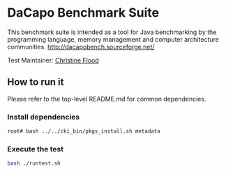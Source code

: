 # DaCapo Benchmark Suite

This benchmark suite is intended as a tool for Java benchmarking by the programming 
language, memory management and computer architecture communities.
http://dacapobench.sourceforge.net/

Test Maintainer: [Christine Flood](mailto:chf@redhat.com)

## How to run it
Please refer to the top-level README.md for common dependencies.

### Install dependencies
```bash
root# bash ../../cki_bin/pkgs_install.sh metadata
```

### Execute the test
```bash
bash ./runtest.sh
```
